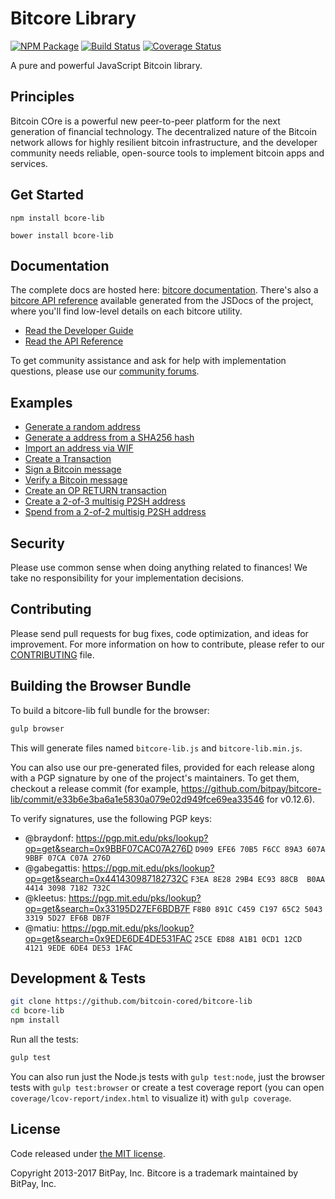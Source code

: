 Bitcore Library
=======

[![NPM Package](https://img.shields.io/npm/v/bitcore-lib.svg?style=flat-square)](https://www.npmjs.org/package/bitcore-lib)
[![Build Status](https://img.shields.io/travis/bitpay/bitcore-lib.svg?branch=master&style=flat-square)](https://travis-ci.org/bitpay/bitcore-lib)
[![Coverage Status](https://img.shields.io/coveralls/bitpay/bitcore-lib.svg?style=flat-square)](https://coveralls.io/r/bitpay/bitcore-lib)

A pure and powerful JavaScript Bitcoin library.

## Principles

Bitcoin COre is a powerful new peer-to-peer platform for the next generation of financial technology. The decentralized nature of the Bitcoin network allows for highly resilient bitcoin infrastructure, and the developer community needs reliable, open-source tools to implement bitcoin apps and services.

## Get Started

```
npm install bcore-lib
```

```
bower install bcore-lib
```

## Documentation

The complete docs are hosted here: [bitcore documentation](http://bitcore.io/guide/). There's also a [bitcore API reference](http://bitcore.io/api/) available generated from the JSDocs of the project, where you'll find low-level details on each bitcore utility.

- [Read the Developer Guide](http://bitcore.io/guide/)
- [Read the API Reference](http://bitcore.io/api/)

To get community assistance and ask for help with implementation questions, please use our [community forums](https://forum.bitcore.io/).

## Examples

* [Generate a random address](https://github.com/bitcoin-cored/bitcore-lib/blob/master/docs/examples.md#generate-a-random-address)
* [Generate a address from a SHA256 hash](https://github.com/bitcoin-cored//bitcore-lib/blob/master/docs/examples.md#generate-a-address-from-a-sha256-hash)
* [Import an address via WIF](https://github.com/bitcoin-cored//bitcore-lib/blob/master/docs/examples.md#import-an-address-via-wif)
* [Create a Transaction](https://github.com/bitcoin-cored/bitcore-lib/blob/master/docs/examples.md#create-a-transaction)
* [Sign a Bitcoin message](https://github.com/bitcoin-cored/bitcore-lib/blob/master/docs/examples.md#sign-a-bitcoin-message)
* [Verify a Bitcoin message](https://github.com/bitcoin-cored/bitcore-lib/blob/master/docs/examples.md#verify-a-bitcoin-message)
* [Create an OP RETURN transaction](https://github.com/bitpay/bitcoin-cored/blob/master/docs/examples.md#create-an-op-return-transaction)
* [Create a 2-of-3 multisig P2SH address](https://github.com/bitcoin-cored/bitcore-lib/blob/master/docs/examples.md#create-a-2-of-3-multisig-p2sh-address)
* [Spend from a 2-of-2 multisig P2SH address](https://github.com/bitcoin-cored/bitcore-lib/blob/master/docs/examples.md#spend-from-a-2-of-2-multisig-p2sh-address)


## Security

Please use common sense when doing anything related to finances! We take no responsibility for your implementation decisions.


## Contributing

Please send pull requests for bug fixes, code optimization, and ideas for improvement. For more information on how to contribute, please refer to our [CONTRIBUTING](https://github.com/bitpay/bitcore-lib/blob/master/CONTRIBUTING.md) file.

## Building the Browser Bundle

To build a bitcore-lib full bundle for the browser:

```sh
gulp browser
```

This will generate files named `bitcore-lib.js` and `bitcore-lib.min.js`.

You can also use our pre-generated files, provided for each release along with a PGP signature by one of the project's maintainers. To get them, checkout a release commit (for example, https://github.com/bitpay/bitcore-lib/commit/e33b6e3ba6a1e5830a079e02d949fce69ea33546 for v0.12.6).

To verify signatures, use the following PGP keys:
- @braydonf: https://pgp.mit.edu/pks/lookup?op=get&search=0x9BBF07CAC07A276D `D909 EFE6 70B5 F6CC 89A3 607A 9BBF 07CA C07A 276D`
- @gabegattis: https://pgp.mit.edu/pks/lookup?op=get&search=0x441430987182732C `F3EA 8E28 29B4 EC93 88CB  B0AA 4414 3098 7182 732C`
- @kleetus: https://pgp.mit.edu/pks/lookup?op=get&search=0x33195D27EF6BDB7F `F8B0 891C C459 C197 65C2 5043 3319 5D27 EF6B DB7F`
- @matiu: https://pgp.mit.edu/pks/lookup?op=get&search=0x9EDE6DE4DE531FAC `25CE ED88 A1B1 0CD1 12CD  4121 9EDE 6DE4 DE53 1FAC`


## Development & Tests

```sh
git clone https://github.com/bitcoin-cored/bitcore-lib
cd bcore-lib
npm install
```

Run all the tests:

```sh
gulp test
```

You can also run just the Node.js tests with `gulp test:node`, just the browser tests with `gulp test:browser`
or create a test coverage report (you can open `coverage/lcov-report/index.html` to visualize it) with `gulp coverage`.

## License

Code released under [the MIT license](https://github.com/bitcoin-cored/bitcore-lib/blob/master/LICENSE).

Copyright 2013-2017 BitPay, Inc. Bitcore is a trademark maintained by BitPay, Inc.
